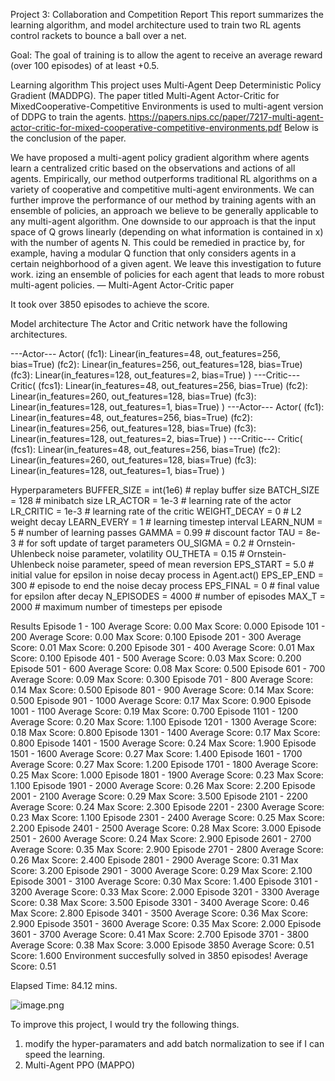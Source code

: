 Project 3: Collaboration and Competition Report
This report summarizes the learning algorithm, and model architecture used to train two RL agents control rackets to bounce a ball over a net.

Goal: The goal of training is to allow the agent to receive an average reward (over 100 episodes) of at least +0.5.

Learning algorithm
This project uses Multi-Agent Deep Deterministic Policy Gradient (MADDPG). 
The paper titled Multi-Agent Actor-Critic for MixedCooperative-Competitive Environments is used to multi-agent version of DDPG to train the agents.
https://papers.nips.cc/paper/7217-multi-agent-actor-critic-for-mixed-cooperative-competitive-environments.pdf
Below is the conclusion of the paper.

We have proposed a multi-agent policy gradient algorithm where agents learn a centralized critic
based on the observations and actions of all agents. Empirically, our method outperforms traditional
RL algorithms on a variety of cooperative and competitive multi-agent environments. We can further
improve the performance of our method by training agents with an ensemble of policies, an approach
we believe to be generally applicable to any multi-agent algorithm.
One downside to our approach is that the input space of Q grows linearly (depending on what
information is contained in x) with the number of agents N. This could be remedied in practice by,
for example, having a modular Q function that only considers agents in a certain neighborhood of a
given agent. We leave this investigation to future work.
izing an ensemble of policies for each agent that leads to more robust multi-agent policies. — Multi-Agent Actor-Critic paper

It took over 3850 episodes to achieve the score.  



Model architecture
The Actor and Critic network have the following architectures.

---Actor---
Actor(
  (fc1): Linear(in_features=48, out_features=256, bias=True)
  (fc2): Linear(in_features=256, out_features=128, bias=True)
  (fc3): Linear(in_features=128, out_features=2, bias=True)
)
---Critic---
Critic(
  (fcs1): Linear(in_features=48, out_features=256, bias=True)
  (fc2): Linear(in_features=260, out_features=128, bias=True)
  (fc3): Linear(in_features=128, out_features=1, bias=True)
)
---Actor---
Actor(
  (fc1): Linear(in_features=48, out_features=256, bias=True)
  (fc2): Linear(in_features=256, out_features=128, bias=True)
  (fc3): Linear(in_features=128, out_features=2, bias=True)
)
---Critic---
Critic(
  (fcs1): Linear(in_features=48, out_features=256, bias=True)
  (fc2): Linear(in_features=260, out_features=128, bias=True)
  (fc3): Linear(in_features=128, out_features=1, bias=True)
)

Hyperparameters
BUFFER_SIZE = int(1e6)  # replay buffer size
BATCH_SIZE = 128        # minibatch size
LR_ACTOR = 1e-3         # learning rate of the actor
LR_CRITIC = 1e-3        # learning rate of the critic
WEIGHT_DECAY = 0        # L2 weight decay
LEARN_EVERY = 1         # learning timestep interval
LEARN_NUM = 5           # number of learning passes
GAMMA = 0.99            # discount factor
TAU = 8e-3              # for soft update of target parameters
OU_SIGMA = 0.2          # Ornstein-Uhlenbeck noise parameter, volatility
OU_THETA = 0.15         # Ornstein-Uhlenbeck noise parameter, speed of mean reversion
EPS_START = 5.0         # initial value for epsilon in noise decay process in Agent.act()
EPS_EP_END = 300        # episode to end the noise decay process
EPS_FINAL = 0           # final value for epsilon after decay
N_EPISODES = 4000       # number of episodes
MAX_T = 2000            # maximum number of timesteps per episode

Results
Episode 1 - 100	Average Score: 0.00	Max Score: 0.000
Episode 101 - 200	Average Score: 0.00	Max Score: 0.100
Episode 201 - 300	Average Score: 0.01	Max Score: 0.200
Episode 301 - 400	Average Score: 0.01	Max Score: 0.100
Episode 401 - 500	Average Score: 0.03	Max Score: 0.200
Episode 501 - 600	Average Score: 0.08	Max Score: 0.500
Episode 601 - 700	Average Score: 0.09	Max Score: 0.300
Episode 701 - 800	Average Score: 0.14	Max Score: 0.500
Episode 801 - 900	Average Score: 0.14	Max Score: 0.500
Episode 901 - 1000	Average Score: 0.17	Max Score: 0.900
Episode 1001 - 1100	Average Score: 0.19	Max Score: 0.700
Episode 1101 - 1200	Average Score: 0.20	Max Score: 1.100
Episode 1201 - 1300	Average Score: 0.18	Max Score: 0.800
Episode 1301 - 1400	Average Score: 0.17	Max Score: 0.800
Episode 1401 - 1500	Average Score: 0.24	Max Score: 1.900
Episode 1501 - 1600	Average Score: 0.27	Max Score: 1.400
Episode 1601 - 1700	Average Score: 0.27	Max Score: 1.200
Episode 1701 - 1800	Average Score: 0.25	Max Score: 1.000
Episode 1801 - 1900	Average Score: 0.23	Max Score: 1.100
Episode 1901 - 2000	Average Score: 0.26	Max Score: 2.200
Episode 2001 - 2100	Average Score: 0.29	Max Score: 3.500
Episode 2101 - 2200	Average Score: 0.24	Max Score: 2.300
Episode 2201 - 2300	Average Score: 0.23	Max Score: 1.100
Episode 2301 - 2400	Average Score: 0.25	Max Score: 2.200
Episode 2401 - 2500	Average Score: 0.28	Max Score: 3.000
Episode 2501 - 2600	Average Score: 0.24	Max Score: 2.900
Episode 2601 - 2700	Average Score: 0.35	Max Score: 2.900
Episode 2701 - 2800	Average Score: 0.26	Max Score: 2.400
Episode 2801 - 2900	Average Score: 0.31	Max Score: 3.200
Episode 2901 - 3000	Average Score: 0.29	Max Score: 2.100
Episode 3001 - 3100	Average Score: 0.30	Max Score: 1.400
Episode 3101 - 3200	Average Score: 0.33	Max Score: 2.000
Episode 3201 - 3300	Average Score: 0.38	Max Score: 3.500
Episode 3301 - 3400	Average Score: 0.46	Max Score: 2.800
Episode 3401 - 3500	Average Score: 0.36	Max Score: 2.900
Episode 3501 - 3600	Average Score: 0.35	Max Score: 2.000
Episode 3601 - 3700	Average Score: 0.41	Max Score: 2.700
Episode 3701 - 3800	Average Score: 0.38	Max Score: 3.000
Episode 3850	Average Score: 0.51	Score: 1.600
Environment succesfully solved in 3850 episodes!	Average Score: 0.51

Elapsed Time: 84.12 mins.





![image.png](attachment:image.png)

To improve this project,  I would try the following things.

1) modify the hyper-paramaters and add batch normalization to see if I can speed the learning.  
2) Multi-Agent PPO (MAPPO)

 


